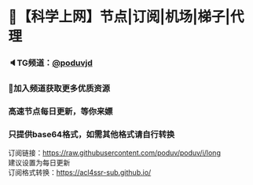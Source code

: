 # 🚀【科学上网】节点|订阅|机场|梯子|代理
### 🔈TG频道：[@poduvjd](https://t.me/poduvjd/) 
### 🔔加入频道获取更多优质资源<br />
### 高速节点每日更新，等你来嫖<br />
### 只提供base64格式，如需其他格式请自行转换
订阅链接：https://raw.githubusercontent.com/poduv/poduv/i/long<br />
建议设置为每日更新<br />
订阅格式转换：https://acl4ssr-sub.github.io/<br />
